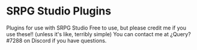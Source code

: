 # SRPG Studio Plugins
 Plugins for use with SRPG Studio
 Free to use, but please credit me if you use these!! (unless it's like, terribly simple)
 You can contact me at ¿Query?#7288 on Discord if you have questions.
